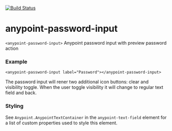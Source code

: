 [![Build Status](https://travis-ci.org/advanced-rest-client/anypoint-password-input.svg?branch=stage)](https://travis-ci.org/advanced-rest-client/anypoint-password-input)  

# anypoint-password-input

`<anypoint-password-input>` Anypoint password input with preview password action

### Example
```
<anypoint-password-input label="Password"></anypoint-password-input>
```

The password input will rener two additional icon buttons: clear and visibility toggle.
When the user toggle visibility it will change to regular text field and back.

### Styling
See `Anypoint.AnypointTextContainer` in the `anypoint-text-field` element
for a list of custom properties used to style this element.

